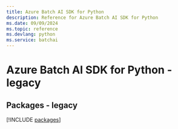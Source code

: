 ```yaml
---
title: Azure Batch AI SDK for Python
description: Reference for Azure Batch AI SDK for Python
ms.date: 09/09/2024
ms.topic: reference
ms.devlang: python
ms.service: batchai
---
```

# Azure Batch AI SDK for Python - legacy
## Packages - legacy
[!INCLUDE [packages](batch-ai-index.md)]